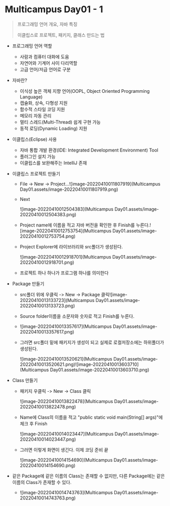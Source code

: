 # Multicampus Day01 - 1

> 프로그래밍 언어 개요, 자바 특징
>
> 이클립스로 프로젝트, 패키지, 클래스 만드는 법

- 프로그래밍 언어 역할
  - 사람과 컴퓨터 대화에 도움
  - 자연어와 기계어 사이 다리역할
  - 고급 언어/저급 언어로 구분



- 자바란?
  - 이식성 높은 객체 지향 언어(OOPL, Object Oriented Programming Language)
  - 캡슐화, 상속, 다형성 지원
  - 함수적 스타일 코딩 지원
  - 메모리 자동 관리
  - 멀티 스레드(Multi-Thread) 쉽게 구현 가능
  - 동적 로딩(Dynamic Loading) 지원



- 이클립스(Eclipse) 사용
  - 자바 통합 개발 환경(IDE: Integrated Development Environment) Tool
  - 플러그인 설치 가능
  - 이클립스를 보완해주는 IntelliJ 존재



- 이클립스 프로젝트 만들기

  - File -> New -> Project...![image-20220410011807919](Multicampus Day01.assets/image-20220410011807919.png)

  - Next

    ![image-20220410012504383](Multicampus Day01.assets/image-20220410012504383.png)

  - Project name에 이름을 적고 자바 버전을 확인한 후 Finish를 누른다.![image-20220410012753754](Multicampus Day01.assets/image-20220410012753754.png)

  - Project Explorer에 라이브러리와 src폴더가 생성된다.

    ![image-20220410012918701](Multicampus Day01.assets/image-20220410012918701.png)

  - 프로젝트 하나 하나가 프로그램 하나를 의미한다




- Package 만들기

  - src폴더 위에 우클릭 -> New -> Package 클릭![image-20220410013133723](Multicampus Day01.assets/image-20220410013133723.png)

  - Source folder이름을 소문자와 숫자로 적고 Finish를 누른다.

  - ![image-20220410013357617](Multicampus Day01.assets/image-20220410013357617.png)

  - 그러면 src폴더 밑에 패키지가 생성이 되고 실제로 로컬저장소에는 하위폴더가 생성된다.

    ![image-20220410013520621](Multicampus Day01.assets/image-20220410013520621.png)![image-20220410013603710](Multicampus Day01.assets/image-20220410013603710.png)



- Class 만들기

  - 패키지 우클릭 -> New -> Class 클릭

    ![image-20220410013822478](Multicampus Day01.assets/image-20220410013822478.png)

  - Name에 Class의 이름을 적고 "public static void main(String[] args)"에 체크 후 Finish

    ![image-20220410014023447](Multicampus Day01.assets/image-20220410014023447.png)

  - 그러면 이렇게 화면이 생긴다. 이제 코딩 준비 끝

    ![image-20220410014154690](Multicampus Day01.assets/image-20220410014154690.png)





- 같은 Package에 같은 이름의 Class는 존재할 수 없지만, 다른 Package에는 같은 이름의 Class가 존재할 수 있다.
  - ![image-20220410014743763](Multicampus Day01.assets/image-20220410014743763.png)
